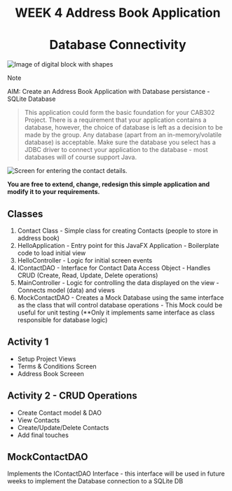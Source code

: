<h1 align="center">WEEK 4 Address Book Application</h1>

<h1 align="center">Database Connectivity</h1>

![Image of digital block with shapes](/images/apiImg.jpeg)

> [!NOTE]
AIM: Create an Address Book Application with Database persistance - SQLite Database
> This application could form the basic foundation for your CAB302 Project. There is a requirement that your application contains a database, however, the choice of database is left as a decision to be made by the group. Any database (apart from an in-memory/volatile database) is acceptable. Make sure the database you select has a JDBC driver to connect your application to the database - most databases will of course support Java.


![Screen for entering the contact details.](/images/Update_Contact_Fixed.gif)

**You are free to extend, change, redesign this simple application and modify it to your requirements.**


## Classes

1. Contact Class - Simple class for creating Contacts (people to store in address book)
2. HelloApplication - Entry point for this JavaFX Application - Boilerplate code to load initial view
3. HelloController - Logic for initial screen events
4. IContactDAO - Interface for Contact Data Access Object - Handles CRUD (Create, Read, Update, Delete operations)
5. MainController - Logic for controlling the data displayed on the view - Connects model (data) and views
6. MockContactDAO - Creates a Mock Database using the same interface as the class that will control database operations - This Mock could be useful for unit testing (**Only it implements same interface as class responsible for database logic)


## Activity 1

+ Setup Project Views
+ Terms & Conditions Screen
+ Address Book Screeen

## Activity 2 - CRUD Operations

+ Create Contact model & DAO
+ View Contacts
+ Create/Update/Delete Contacts
+ Add final touches

## MockContactDAO
Implements the IContactDAO Interface - this interface will be used in future weeks to implement the Database connection to a SQLite DB

